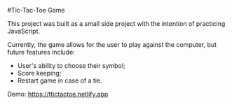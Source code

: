 #Tic-Tac-Toe Game

This project was built as a small side project with the intention of practicing JavaScript.

Currently, the game allows for the user to play against the computer, but future features include:

- User's ability to choose their symbol;
- Score keeping;
- Restart game in case of a tie.

Demo: https://ttictactoe.netlify.app

